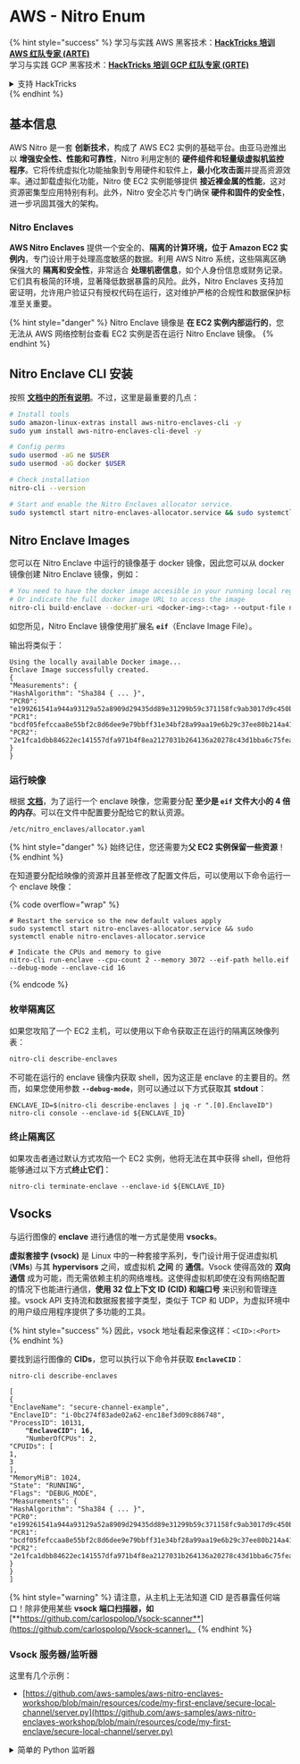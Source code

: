 # AWS - Nitro Enum

{% hint style="success" %}
学习与实践 AWS 黑客技术：<img src="../../../../.gitbook/assets/image (1) (1) (1).png" alt="" data-size="line">[**HackTricks 培训 AWS 红队专家 (ARTE)**](https://training.hacktricks.xyz/courses/arte)<img src="../../../../.gitbook/assets/image (1) (1) (1).png" alt="" data-size="line">\
学习与实践 GCP 黑客技术：<img src="../../../../.gitbook/assets/image (2).png" alt="" data-size="line">[**HackTricks 培训 GCP 红队专家 (GRTE)**<img src="../../../../.gitbook/assets/image (2).png" alt="" data-size="line">](https://training.hacktricks.xyz/courses/grte)

<details>

<summary>支持 HackTricks</summary>

* 查看 [**订阅计划**](https://github.com/sponsors/carlospolop)!
* **加入** 💬 [**Discord 群组**](https://discord.gg/hRep4RUj7f) 或 [**Telegram 群组**](https://t.me/peass) 或 **关注** 我们的 **Twitter** 🐦 [**@hacktricks\_live**](https://twitter.com/hacktricks_live)**.**
* **通过向** [**HackTricks**](https://github.com/carlospolop/hacktricks) 和 [**HackTricks Cloud**](https://github.com/carlospolop/hacktricks-cloud) GitHub 仓库提交 PR 分享黑客技巧。

</details>
{% endhint %}

## 基本信息

AWS Nitro 是一套 **创新技术**，构成了 AWS EC2 实例的基础平台。由亚马逊推出以 **增强安全性、性能和可靠性**，Nitro 利用定制的 **硬件组件和轻量级虚拟机监控程序**。它将传统虚拟化功能抽象到专用硬件和软件上，**最小化攻击面**并提高资源效率。通过卸载虚拟化功能，Nitro 使 EC2 实例能够提供 **接近裸金属的性能**，这对资源密集型应用特别有利。此外，Nitro 安全芯片专门确保 **硬件和固件的安全性**，进一步巩固其强大的架构。

### Nitro Enclaves

**AWS Nitro Enclaves** 提供一个安全的、**隔离的计算环境，位于 Amazon EC2 实例内**，专门设计用于处理高度敏感的数据。利用 AWS Nitro 系统，这些隔离区确保强大的 **隔离和安全性**，非常适合 **处理机密信息**，如个人身份信息或财务记录。它们具有极简的环境，显著降低数据暴露的风险。此外，Nitro Enclaves 支持加密证明，允许用户验证只有授权代码在运行，这对维护严格的合规性和数据保护标准至关重要。

{% hint style="danger" %}
Nitro Enclave 镜像是 **在 EC2 实例内部运行的**，您无法从 AWS 网络控制台查看 EC2 实例是否在运行 Nitro Enclave 镜像。
{% endhint %}

## Nitro Enclave CLI 安装

按照 [**文档中的所有说明**](https://catalog.us-east-1.prod.workshops.aws/event/dashboard/en-US/workshop/1-my-first-enclave/1-1-nitro-enclaves-cli#run-connect-and-terminate-the-enclave)。不过，这里是最重要的几点：
```bash
# Install tools
sudo amazon-linux-extras install aws-nitro-enclaves-cli -y
sudo yum install aws-nitro-enclaves-cli-devel -y

# Config perms
sudo usermod -aG ne $USER
sudo usermod -aG docker $USER

# Check installation
nitro-cli --version

# Start and enable the Nitro Enclaves allocator service.
sudo systemctl start nitro-enclaves-allocator.service && sudo systemctl enable nitro-enclaves-allocator.service
```
## Nitro Enclave Images

您可以在 Nitro Enclave 中运行的镜像基于 docker 镜像，因此您可以从 docker 镜像创建 Nitro Enclave 镜像，例如：
```bash
# You need to have the docker image accesible in your running local registry
# Or indicate the full docker image URL to access the image
nitro-cli build-enclave --docker-uri <docker-img>:<tag> --output-file nitro-img.eif
```
如您所见，Nitro Enclave 镜像使用扩展名 **`eif`**（Enclave Image File）。

输出将类似于：
```
Using the locally available Docker image...
Enclave Image successfully created.
{
"Measurements": {
"HashAlgorithm": "Sha384 { ... }",
"PCR0": "e199261541a944a93129a52a8909d29435dd89e31299b59c371158fc9ab3017d9c450b0a580a487e330b4ac691943284",
"PCR1": "bcdf05fefccaa8e55bf2c8d6dee9e79bbff31e34bf28a99aa19e6b29c37ee80b214a414b7607236edf26fcb78654e63f",
"PCR2": "2e1fca1dbb84622ec141557dfa971b4f8ea2127031b264136a20278c43d1bba6c75fea286cd4de9f00450b6a8db0e6d3"
}
}
```
### 运行映像

根据 [**文档**](https://catalog.us-east-1.prod.workshops.aws/event/dashboard/en-US/workshop/1-my-first-enclave/1-1-nitro-enclaves-cli#run-connect-and-terminate-the-enclave)，为了运行一个 enclave 映像，您需要分配 **至少是 `eif` 文件大小的 4 倍的内存**。可以在文件中配置要分配给它的默认资源。
```shell
/etc/nitro_enclaves/allocator.yaml
```
{% hint style="danger" %}
始终记住，您还需要为**父 EC2 实例保留一些资源**！
{% endhint %}

在知道要分配给映像的资源并且甚至修改了配置文件后，可以使用以下命令运行一个 enclave 映像：

{% code overflow="wrap" %}
```shell
# Restart the service so the new default values apply
sudo systemctl start nitro-enclaves-allocator.service && sudo systemctl enable nitro-enclaves-allocator.service

# Indicate the CPUs and memory to give
nitro-cli run-enclave --cpu-count 2 --memory 3072 --eif-path hello.eif --debug-mode --enclave-cid 16
```
{% endcode %}

### 枚举隔离区

如果您攻陷了一个 EC2 主机，可以使用以下命令获取正在运行的隔离区映像列表：
```bash
nitro-cli describe-enclaves
```
不可能在运行的 enclave 镜像内获取 shell，因为这正是 enclave 的主要目的。然而，如果您使用参数 **`--debug-mode`**，则可以通过以下方式获取其 **stdout**：
```shell
ENCLAVE_ID=$(nitro-cli describe-enclaves | jq -r ".[0].EnclaveID")
nitro-cli console --enclave-id ${ENCLAVE_ID}
```
### 终止隔离区

如果攻击者通过默认方式攻陷一个 EC2 实例，他将无法在其中获得 shell，但他将能够通过以下方式**终止它们**：
```shell
nitro-cli terminate-enclave --enclave-id ${ENCLAVE_ID}
```
## Vsocks

与运行图像的 **enclave** 进行通信的唯一方式是使用 **vsocks**。

**虚拟套接字 (vsock)** 是 Linux 中的一种套接字系列，专门设计用于促进虚拟机 (**VMs**) 与其 **hypervisors** 之间，或虚拟机 **之间** 的 **通信**。Vsock 使得高效的 **双向通信** 成为可能，而无需依赖主机的网络堆栈。这使得虚拟机即使在没有网络配置的情况下也能进行通信，**使用 32 位上下文 ID (CID) 和端口号** 来识别和管理连接。vsock API 支持流和数据报套接字类型，类似于 TCP 和 UDP，为虚拟环境中的用户级应用程序提供了多功能的工具。

{% hint style="success" %}
因此，vsock 地址看起来像这样：`<CID>:<Port>`
{% endhint %}

要找到运行图像的 **CIDs**，您可以执行以下命令并获取 **`EnclaveCID`**：

<pre class="language-bash"><code class="lang-bash">nitro-cli describe-enclaves

[
{
"EnclaveName": "secure-channel-example",
"EnclaveID": "i-0bc274f83ade02a62-enc18ef3d09c886748",
"ProcessID": 10131,
<strong>    "EnclaveCID": 16,
</strong>    "NumberOfCPUs": 2,
"CPUIDs": [
1,
3
],
"MemoryMiB": 1024,
"State": "RUNNING",
"Flags": "DEBUG_MODE",
"Measurements": {
"HashAlgorithm": "Sha384 { ... }",
"PCR0": "e199261541a944a93129a52a8909d29435dd89e31299b59c371158fc9ab3017d9c450b0a580a487e330b4ac691943284",
"PCR1": "bcdf05fefccaa8e55bf2c8d6dee9e79bbff31e34bf28a99aa19e6b29c37ee80b214a414b7607236edf26fcb78654e63f",
"PCR2": "2e1fca1dbb84622ec141557dfa971b4f8ea2127031b264136a20278c43d1bba6c75fea286cd4de9f00450b6a8db0e6d3"
}
}
]
</code></pre>

{% hint style="warning" %}
请注意，从主机上无法知道 CID 是否暴露任何端口！除非使用某些 **vsock 端口扫描器，如** [**https://github.com/carlospolop/Vsock-scanner**](https://github.com/carlospolop/Vsock-scanner)。
{% endhint %}

### Vsock 服务器/监听器

这里有几个示例：

* [https://github.com/aws-samples/aws-nitro-enclaves-workshop/blob/main/resources/code/my-first-enclave/secure-local-channel/server.py](https://github.com/aws-samples/aws-nitro-enclaves-workshop/blob/main/resources/code/my-first-enclave/secure-local-channel/server.py)

<details>

<summary>简单的 Python 监听器</summary>
```python
#!/usr/bin/env python3

# From
https://medium.com/@F.DL/understanding-vsock-684016cf0eb0

import socket

CID = socket.VMADDR_CID_HOST
PORT = 9999

s = socket.socket(socket.AF_VSOCK, socket.SOCK_STREAM)
s.bind((CID, PORT))
s.listen()
(conn, (remote_cid, remote_port)) = s.accept()

print(f"Connection opened by cid={remote_cid} port={remote_port}")

while True:
buf = conn.recv(64)
if not buf:
break

print(f"Received bytes: {buf}")
```
</details>
```bash
# Using socat
socat VSOCK-LISTEN:<port>,fork EXEC:"echo Hello from server!"
```
### Vsock 客户端

示例：

* [https://github.com/aws-samples/aws-nitro-enclaves-workshop/blob/main/resources/code/my-first-enclave/secure-local-channel/client.py](https://github.com/aws-samples/aws-nitro-enclaves-workshop/blob/main/resources/code/my-first-enclave/secure-local-channel/client.py)

<details>

<summary>简单的 Python 客户端</summary>
```python
#!/usr/bin/env python3

#From https://medium.com/@F.DL/understanding-vsock-684016cf0eb0

import socket

CID = socket.VMADDR_CID_HOST
PORT = 9999

s = socket.socket(socket.AF_VSOCK, socket.SOCK_STREAM)
s.connect((CID, PORT))
s.sendall(b"Hello, world!")
s.close()
```
</details>
```bash
# Using socat
echo "Hello, vsock!" | socat - VSOCK-CONNECT:3:5000
```
### Vsock Proxy

工具 vsock-proxy 允许使用另一个地址代理 vsock 代理，例如：
```bash
vsock-proxy 8001 ip-ranges.amazonaws.com 443 --config your-vsock-proxy.yaml
```
这将把 **vsock 中的本地端口 8001** 转发到 `ip-ranges.amazonaws.com:443`，文件 **`your-vsock-proxy.yaml`** 可能包含以下内容，以允许访问 `ip-ranges.amazonaws.com:443`：
```yaml
allowlist:
- {address: ip-ranges.amazonaws.com, port: 443}
```
可以通过以下方式查看 EC2 主机使用的 vsock 地址 (**`<CID>:<Port>`**)，注意 `3:8001`，3 是 CID，8001 是端口：

{% code overflow="wrap" %}
```bash
sudo ss -l -p -n | grep v_str
v_str LISTEN 0      0                                                                              3:8001                   *:*     users:(("vsock-proxy",pid=9458,fd=3))
```
{% endcode %}

## Nitro Enclave Atestation & KMS

Nitro Enclaves SDK 允许一个 enclave 从 Nitro **Hypervisor** 请求一个 **加密签名的证明文档**，该文档包含特定于该 enclave 的 **唯一测量值**。这些测量值，包括 **哈希和平台配置寄存器 (PCRs)**，在证明过程中用于 **证明 enclave 的身份** 和 **与外部服务建立信任**。证明文档通常包含像 PCR0、PCR1 和 PCR2 这样的值，这些值在构建和保存 enclave EIF 时你已经遇到过。

根据 [**docs**](https://catalog.us-east-1.prod.workshops.aws/event/dashboard/en-US/workshop/1-my-first-enclave/1-3-cryptographic-attestation#a-unique-feature-on-nitro-enclaves)，这些是 PCR 值：

<table><thead><tr><th width="97">PCR</th><th width="221">哈希值...</th><th>描述</th></tr></thead><tbody><tr><td>PCR0</td><td>Enclave 镜像文件</td><td>镜像文件内容的连续测量，不包括部分数据。</td></tr><tr><td>PCR1</td><td>Linux 内核和引导</td><td>内核和引导 ramfs 数据的连续测量。</td></tr><tr><td>PCR2</td><td>应用程序</td><td>用户应用程序的连续、按顺序测量，不包括引导 ramfs。</td></tr><tr><td>PCR3</td><td>分配给父实例的 IAM 角色</td><td>分配给父实例的 IAM 角色的连续测量。确保只有在父实例具有正确的 IAM 角色时，证明过程才会成功。</td></tr><tr><td>PCR4</td><td>父实例的实例 ID</td><td>父实例 ID 的连续测量。确保只有在父实例具有特定实例 ID 时，证明过程才会成功。</td></tr><tr><td>PCR8</td><td>Enclave 镜像文件签名证书</td><td>为 enclave 镜像文件指定的签名证书的测量。确保只有在 enclave 从由特定证书签名的 enclave 镜像文件引导时，证明过程才会成功。</td></tr></tbody></table>

你可以将 **加密证明** 集成到你的应用程序中，并利用与 **AWS KMS** 等服务的预构建集成。AWS KMS 可以 **验证 enclave 证明**，并在其密钥策略中提供基于证明的条件密钥 (`kms:RecipientAttestation:ImageSha384` 和 `kms:RecipientAttestation:PCR`)。这些策略确保 AWS KMS 仅在 enclave 的证明文档有效且满足 **指定条件** 时，才允许使用 KMS 密钥进行操作。

{% hint style="success" %}
请注意，调试模式下的 Enclaves (--debug) 生成的证明文档中的 PCR 值均为零 (`000000000000000000000000000000000000000000000000`)。因此，检查这些值的 KMS 策略将失败。
{% endhint %}

### PCR Bypass

从攻击者的角度来看，注意到某些 PCR 允许修改 enclave 镜像的某些部分或全部，并且仍然有效（例如，PCR4 仅检查父实例的 ID，因此在该 EC2 中运行任何 enclave 镜像将满足此潜在 PCR 要求）。

因此，攻击者如果攻陷 EC2 实例，可能能够运行其他 enclave 镜像以绕过这些保护。

关于如何修改/创建新镜像以绕过每个保护（特别是那些不那么明显的）的研究仍然待完成。

## References

* [https://medium.com/@F.DL/understanding-vsock-684016cf0eb0](https://medium.com/@F.DL/understanding-vsock-684016cf0eb0)
* AWS Nitro 教程的所有部分：[https://catalog.us-east-1.prod.workshops.aws/event/dashboard/en-US/workshop/1-my-first-enclave/1-1-nitro-enclaves-cli](https://catalog.us-east-1.prod.workshops.aws/event/dashboard/en-US/workshop/1-my-first-enclave/1-1-nitro-enclaves-cli)

{% hint style="success" %}
Learn & practice AWS Hacking:<img src="../../../../.gitbook/assets/image (1) (1) (1).png" alt="" data-size="line">[**HackTricks Training AWS Red Team Expert (ARTE)**](https://training.hacktricks.xyz/courses/arte)<img src="../../../../.gitbook/assets/image (1) (1) (1).png" alt="" data-size="line">\
Learn & practice GCP Hacking: <img src="../../../../.gitbook/assets/image (2).png" alt="" data-size="line">[**HackTricks Training GCP Red Team Expert (GRTE)**<img src="../../../../.gitbook/assets/image (2).png" alt="" data-size="line">](https://training.hacktricks.xyz/courses/grte)

<details>

<summary>Support HackTricks</summary>

* Check the [**subscription plans**](https://github.com/sponsors/carlospolop)!
* **Join the** 💬 [**Discord group**](https://discord.gg/hRep4RUj7f) or the [**telegram group**](https://t.me/peass) or **follow** us on **Twitter** 🐦 [**@hacktricks\_live**](https://twitter.com/hacktricks_live)**.**
* **Share hacking tricks by submitting PRs to the** [**HackTricks**](https://github.com/carlospolop/hacktricks) and [**HackTricks Cloud**](https://github.com/carlospolop/hacktricks-cloud) github repos.

</details>
{% endhint %}
